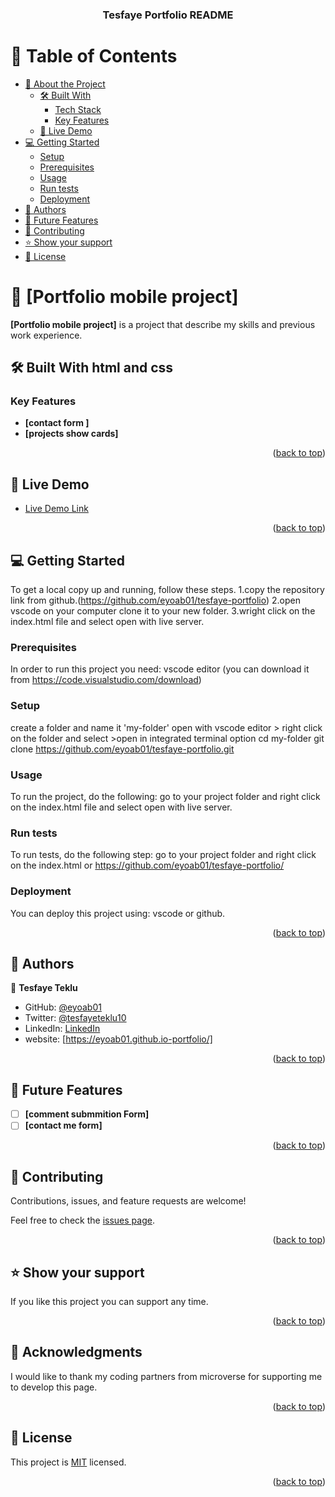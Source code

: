 <a name="readme-top"></a>

<div align="center">

  <h3><b>Tesfaye Portfolio README </b></h3>

</div>

# 📗 Table of Contents

- [📖 About the Project](#about-project)
  - [🛠 Built With](#built-with)
    - [Tech Stack](#tech-stack)
    - [Key Features](#key-features)
  - [🚀 Live Demo](#live-demo)
- [💻 Getting Started](#getting-started)
  - [Setup](#setup)
  - [Prerequisites](#prerequisites)
  - [Usage](#usage)
  - [Run tests](#run-tests)
  - [Deployment](#triangular_flag_on_post-deployment)
- [👥 Authors](#authors)
- [🔭 Future Features](#future-features)
- [🤝 Contributing](#contributing)
- [⭐️ Show your support](#support)
- [📝 License](#license)


# 📖 [Portfolio mobile project] <a name="about-project"></a>

**[Portfolio mobile project]** is a project that describe my skills and previous work experience.

## 🛠 Built With <a name="built-with">html and css</a>

### Key Features <a name="key-features"></a>

- **[contact form ]**
- **[projects show cards]**

<p align="right">(<a href="#readme-top">back to top</a>)</p>

## 🚀 Live Demo <a name="live-demo"></a>

- [Live Demo Link]( https://eyoab01.github.io/tesfaye-portfolio/)

<p align="right">(<a href="#readme-top">back to top</a>)</p>

## 💻 Getting Started <a name="getting-started"></a>

To get a local copy up and running, follow these steps.
1.copy the repository link from github.(https://github.com/eyoab01/tesfaye-portfolio)
2.open vscode on your computer clone it to your new folder.
3.wright click on the index.html file and select open with live server.

### Prerequisites

In order to run this project you need:
vscode editor (you can download it from https://code.visualstudio.com/download)

### Setup

create a folder and name it 'my-folder'
open with vscode editor > right click on the folder and select >open in integrated terminal option
cd my-folder
git clone https://github.com/eyoab01/tesfaye-portfolio.git

### Usage

To run the project, do the following:
go to your project folder and right click on the index.html file and select open with live server.

### Run tests

To run tests, do the following step:
go to your project folder and right click on the index.html or https://github.com/eyoab01/tesfaye-portfolio/

### Deployment

You can deploy this project using:
vscode or github.

<p align="right">(<a href="#readme-top">back to top</a>)</p>

## 👥 Authors <a name="authors"></a>

👤 **Tesfaye Teklu**

- GitHub: [@eyoab01](https://github.com/eyoab01)
- Twitter: [@tesfayeteklu10](https://twitter.com/@tesfayeteklu10)
- LinkedIn: [LinkedIn](https://www.linkedin.com/in/tesfaye-teklu-352067105)
- website: [https://eyoab01.github.io-portfolio/]

<p align="right">(<a href="#readme-top">back to top</a>)</p>

## 🔭 Future Features <a name="future-features"></a>

- [ ] **[comment submmition Form]**
- [ ] **[contact me form]**

<p align="right">(<a href="#readme-top">back to top</a>)</p>

## 🤝 Contributing <a name="contributing"></a>

Contributions, issues, and feature requests are welcome!

Feel free to check the [issues page](https://github.com/eyoab01/tesfaye-portfolio/issues).

<p align="right">(<a href="#readme-top">back to top</a>)</p>

## ⭐️ Show your support <a name="support"></a>

If you like this project you can support any time.

<p align="right">(<a href="#readme-top">back to top</a>)</p>

## 🙏 Acknowledgments <a name="acknowledgements"></a>

I would like to thank my coding partners from microverse for supporting me to develop this page.

<p align="right">(<a href="#readme-top">back to top</a>)</p>

## 📝 License <a name="license"></a>

This project is [MIT](https://choosealicense.com/licenses/mit/) licensed.

<p align="right">(<a href="#readme-top">back to top</a>)</p>

